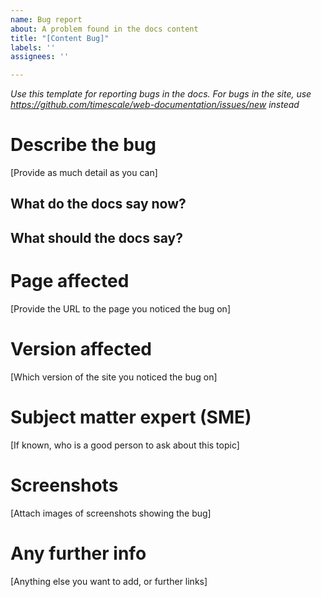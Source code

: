 ```yaml
---
name: Bug report
about: A problem found in the docs content
title: "[Content Bug]"
labels: ''
assignees: ''

---
```

_Use this template for reporting bugs in the docs._
_For bugs in the site, use https://github.com/timescale/web-documentation/issues/new instead_


# Describe the bug

[Provide as much detail as you can]

## What do the docs say now?

## What should the docs say?

# Page affected

[Provide the URL to the page you noticed the bug on]

# Version affected

[Which version of the site you noticed the bug on]

# Subject matter expert (SME)

[If known, who is a good person to ask about this topic]

# Screenshots

[Attach images of screenshots showing the bug]

# Any further info

[Anything else you want to add, or further links]
